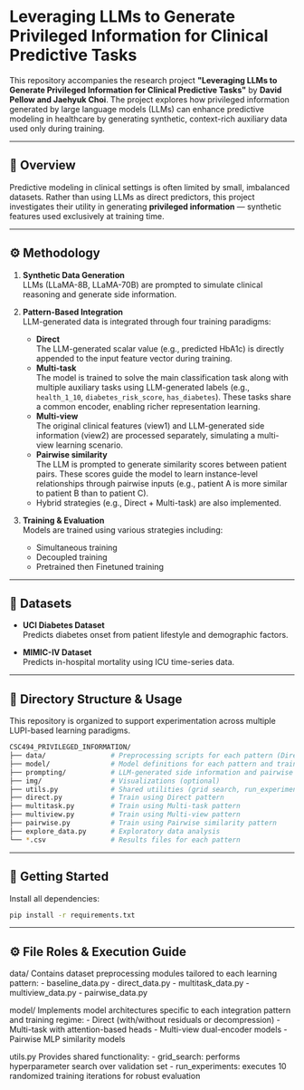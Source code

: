 # Leveraging LLMs to Generate Privileged Information for Clinical Predictive Tasks

This repository accompanies the research project **"Leveraging LLMs to Generate Privileged Information for Clinical Predictive Tasks"** by **David Pellow and Jaehyuk Choi**. The project explores how privileged information generated by large language models (LLMs) can enhance predictive modeling in healthcare by generating synthetic, context-rich auxiliary data used only during training.

---

## 📌 Overview

Predictive modeling in clinical settings is often limited by small, imbalanced datasets. Rather than using LLMs as direct predictors, this project investigates their utility in generating **privileged information** — synthetic features used exclusively at training time.

---

## ⚙️ Methodology

1. **Synthetic Data Generation**  
   LLMs (LLaMA-8B, LLaMA-70B) are prompted to simulate clinical reasoning and generate side information.

2. **Pattern-Based Integration**  
   LLM-generated data is integrated through four training paradigms:

   - **Direct**  
     The LLM-generated scalar value (e.g., predicted HbA1c) is directly appended to the input feature vector during training.
   - **Multi-task**  
     The model is trained to solve the main classification task along with multiple auxiliary tasks using LLM-generated labels (e.g., `health_1_10`, `diabetes_risk_score`, `has_diabetes`). These tasks share a common encoder, enabling richer representation learning.
   - **Multi-view**  
     The original clinical features (view1) and LLM-generated side information (view2) are processed separately, simulating a multi-view learning scenario.
   - **Pairwise similarity**  
     The LLM is prompted to generate similarity scores between patient pairs. These scores guide the model to learn instance-level relationships through pairwise inputs (e.g., patient A is more similar to patient B than to patient C).
   - Hybrid strategies (e.g., Direct + Multi-task) are also implemented.

3. **Training & Evaluation**  
   Models are trained using various strategies including:
   - Simultaneous training
   - Decoupled training
   - Pretrained then Finetuned training

---

## 🧪 Datasets

- **UCI Diabetes Dataset**  
  Predicts diabetes onset from patient lifestyle and demographic factors.

- **MIMIC-IV Dataset**  
  Predicts in-hospital mortality using ICU time-series data.

---

## 📁 Directory Structure & Usage

This repository is organized to support experimentation across multiple LUPI-based learning paradigms.

```bash
CSC494_PRIVILEGED_INFORMATION/
├── data/                # Preprocessing scripts for each pattern (Direct, Multitask, etc.)
├── model/               # Model definitions for each pattern and training strategy
├── prompting/           # LLM-generated side information and pairwise similarity data
├── img/                 # Visualizations (optional)
├── utils.py             # Shared utilities (grid search, run_experiments function)
├── direct.py            # Train using Direct pattern
├── multitask.py         # Train using Multi-task pattern
├── multiview.py         # Train using Multi-view pattern
├── pairwise.py          # Train using Pairwise similarity pattern
├── explore_data.py      # Exploratory data analysis
└── *.csv                # Results files for each pattern
```

---

## 🚀 Getting Started

Install all dependencies:

```bash
pip install -r requirements.txt
```

---

## ⚙️ File Roles & Execution Guide

data/
    Contains dataset preprocessing modules tailored to each learning pattern:
    - baseline_data.py
    - direct_data.py
    - multitask_data.py
    - multiview_data.py
    - pairwise_data.py

model/
    Implements model architectures specific to each integration pattern and training regime:
    - Direct (with/without residuals or decompression)
    - Multi-task with attention-based heads
    - Multi-view dual-encoder models
    - Pairwise MLP similarity models

utils.py
    Provides shared functionality:
    - grid_search: performs hyperparameter search over validation set
    - run_experiments: executes 10 randomized training iterations for robust evaluation


